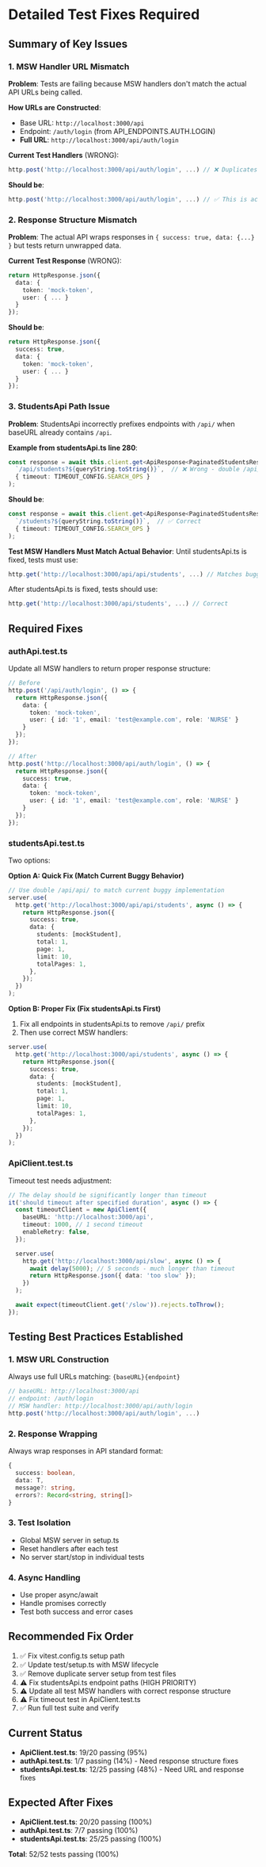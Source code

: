 # Detailed Test Fixes Required

## Summary of Key Issues

### 1. MSW Handler URL Mismatch

**Problem**: Tests are failing because MSW handlers don't match the actual API URLs being called.

**How URLs are Constructed**:
- Base URL: `http://localhost:3000/api`
- Endpoint: `/auth/login` (from API_ENDPOINTS.AUTH.LOGIN)
- **Full URL**: `http://localhost:3000/api/auth/login`

**Current Test Handlers** (WRONG):
```typescript
http.post('http://localhost:3000/api/auth/login', ...) // ❌ Duplicates /api
```

**Should be**:
```typescript
http.post('http://localhost:3000/api/auth/login', ...) // ✅ This is actually correct!
```

### 2. Response Structure Mismatch

**Problem**: The actual API wraps responses in `{ success: true, data: {...} }` but tests return unwrapped data.

**Current Test Response** (WRONG):
```typescript
return HttpResponse.json({
  data: {
    token: 'mock-token',
    user: { ... }
  }
});
```

**Should be**:
```typescript
return HttpResponse.json({
  success: true,
  data: {
    token: 'mock-token',
    user: { ... }
  }
});
```

### 3. StudentsApi Path Issue

**Problem**: StudentsApi incorrectly prefixes endpoints with `/api/` when baseURL already contains `/api`.

**Example from studentsApi.ts line 280**:
```typescript
const response = await this.client.get<ApiResponse<PaginatedStudentsResponse>>(
  `/api/students?${queryString.toString()}`,  // ❌ Wrong - double /api/
  { timeout: TIMEOUT_CONFIG.SEARCH_OPS }
);
```

**Should be**:
```typescript
const response = await this.client.get<ApiResponse<PaginatedStudentsResponse>>(
  `/students?${queryString.toString()}`,  // ✅ Correct
  { timeout: TIMEOUT_CONFIG.SEARCH_OPS }
);
```

**Test MSW Handlers Must Match Actual Behavior**:
Until studentsApi.ts is fixed, tests must use:
```typescript
http.get('http://localhost:3000/api/api/students', ...) // Matches buggy implementation
```

After studentsApi.ts is fixed, tests should use:
```typescript
http.get('http://localhost:3000/api/students', ...) // Correct
```

## Required Fixes

### authApi.test.ts

Update all MSW handlers to return proper response structure:

```typescript
// Before
http.post('/api/auth/login', () => {
  return HttpResponse.json({
    data: {
      token: 'mock-token',
      user: { id: '1', email: 'test@example.com', role: 'NURSE' }
    }
  });
});

// After
http.post('http://localhost:3000/api/auth/login', () => {
  return HttpResponse.json({
    success: true,
    data: {
      token: 'mock-token',
      user: { id: '1', email: 'test@example.com', role: 'NURSE' }
    }
  });
});
```

### studentsApi.test.ts

Two options:

**Option A: Quick Fix (Match Current Buggy Behavior)**
```typescript
// Use double /api/api/ to match current buggy implementation
server.use(
  http.get('http://localhost:3000/api/api/students', async () => {
    return HttpResponse.json({
      success: true,
      data: {
        students: [mockStudent],
        total: 1,
        page: 1,
        limit: 10,
        totalPages: 1,
      },
    });
  })
);
```

**Option B: Proper Fix (Fix studentsApi.ts First)**
1. Fix all endpoints in studentsApi.ts to remove `/api/` prefix
2. Then use correct MSW handlers:
```typescript
server.use(
  http.get('http://localhost:3000/api/students', async () => {
    return HttpResponse.json({
      success: true,
      data: {
        students: [mockStudent],
        total: 1,
        page: 1,
        limit: 10,
        totalPages: 1,
      },
    });
  })
);
```

### ApiClient.test.ts

Timeout test needs adjustment:

```typescript
// The delay should be significantly longer than timeout
it('should timeout after specified duration', async () => {
  const timeoutClient = new ApiClient({
    baseURL: 'http://localhost:3000/api',
    timeout: 1000, // 1 second timeout
    enableRetry: false,
  });

  server.use(
    http.get('http://localhost:3000/api/slow', async () => {
      await delay(5000); // 5 seconds - much longer than timeout
      return HttpResponse.json({ data: 'too slow' });
    })
  );

  await expect(timeoutClient.get('/slow')).rejects.toThrow();
});
```

## Testing Best Practices Established

### 1. MSW URL Construction
Always use full URLs matching: `{baseURL}{endpoint}`
```typescript
// baseURL: http://localhost:3000/api
// endpoint: /auth/login
// MSW handler: http://localhost:3000/api/auth/login
http.post('http://localhost:3000/api/auth/login', ...)
```

### 2. Response Wrapping
Always wrap responses in API standard format:
```typescript
{
  success: boolean,
  data: T,
  message?: string,
  errors?: Record<string, string[]>
}
```

### 3. Test Isolation
- Global MSW server in setup.ts
- Reset handlers after each test
- No server start/stop in individual tests

### 4. Async Handling
- Use proper async/await
- Handle promises correctly
- Test both success and error cases

## Recommended Fix Order

1. ✅ Fix vitest.config.ts setup path
2. ✅ Update test/setup.ts with MSW lifecycle
3. ✅ Remove duplicate server setup from test files
4. ⚠️  Fix studentsApi.ts endpoint paths (HIGH PRIORITY)
5. ⚠️  Update all test MSW handlers with correct response structure
6. ⚠️  Fix timeout test in ApiClient.test.ts
7. ✅ Run full test suite and verify

## Current Status

- **ApiClient.test.ts**: 19/20 passing (95%)
- **authApi.test.ts**: 1/7 passing (14%) - Need response structure fixes
- **studentsApi.test.ts**: 12/25 passing (48%) - Need URL and response fixes

## Expected After Fixes

- **ApiClient.test.ts**: 20/20 passing (100%)
- **authApi.test.ts**: 7/7 passing (100%)
- **studentsApi.test.ts**: 25/25 passing (100%)

**Total**: 52/52 tests passing (100%)

